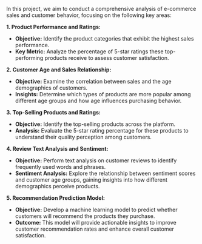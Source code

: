 In this project, we aim to conduct a comprehensive analysis of e-commerce sales and customer behavior, focusing on the following key areas:

**1. Product Performance and Ratings:**

- **Objective:** Identify the product categories that exhibit the highest sales performance.
- **Key Metric:** Analyze the percentage of 5-star ratings these top-performing products receive to assess customer satisfaction.

**2. Customer Age and Sales Relationship:**

- **Objective:** Examine the correlation between sales and the age demographics of customers.
- **Insights:** Determine which types of products are more popular among different age groups and how age influences purchasing behavior.


**3. Top-Selling Products and Ratings:**

- **Objective:** Identify the top-selling products across the platform.
- **Analysis:** Evaluate the 5-star rating percentage for these products to understand their quality perception among customers.


**4. Review Text Analysis and Sentiment:**

- **Objective:** Perform text analysis on customer reviews to identify frequently used words and phrases.
- **Sentiment Analysis:** Explore the relationship between sentiment scores and customer age groups, gaining insights into how different demographics perceive products.


**5. Recommendation Prediction Model:**

- **Objective:** Develop a machine learning model to predict whether customers will recommend the products they purchase.
- **Outcome:** This model will provide actionable insights to improve customer recommendation rates and enhance overall customer satisfaction.
